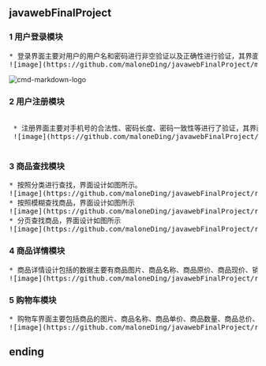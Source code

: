 ## javawebFinalProject
### 1 用户登录模块
<pre>
* 登录界面主要对用户的用户名和密码进行非空验证以及正确性进行验证，其界面如图所示。
![image](https://github.com/maloneDing/javawebFinalProject/master/images/01.jpg)
</pre>
![cmd-markdown-logo](https://www.zybuluo.com/static/img/logo.png)


### 2 用户注册模块
<pre>  
 * 注册界面主要对手机号的合法性、密码长度、密码一致性等进行了验证，其界面设计如图所示。
 ![image](https://github.com/maloneDing/javawebFinalProject/raw/master/images/02.jpg)
 </pre>

### 3 商品查找模块
<pre>
* 按照分类进行查找，界面设计如图所示。
![image](https://github.com/maloneDing/javawebFinalProject/raw/master/images/03.jpg)
* 按照模糊查找商品，界面设计如图所示
![image](https://github.com/maloneDing/javawebFinalProject/raw/master/images/04.jpg)
* 分页查找商品，界面设计如图所示
![image](https://github.com/maloneDing/javawebFinalProject/raw/master/images/05.jpg)
</pre>

### 4 商品详情模块
<pre>
* 商品详情设计包括的数据主要有商品图片、商品名称、商品原价、商品现价、销量、类别等，设计思路是关键根据商品的id值查找到这个商品，然后将这个商品放入到栈中，最后在页面上显示出商品的属性。其界面设计如图所示。
![image](https://github.com/maloneDing/javawebFinalProject/raw/master/images/06.jpg)
</pre>

### 5 购物车模块
<pre>
* 购物车界面主要包括商品的图片、商品名称、商品单价、商品数量、商品总价、商品操作，其界面设计如图所示。
![image](https://github.com/maloneDing/javawebFinalProject/raw/master/images/07.jpg)
</pre>

## ending
